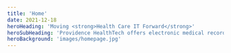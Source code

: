 ```yaml
---
title: 'Home'
date: 2021-12-18
heroHeading: 'Moving <strong>Health Care IT Forward</strong>'
heroSubHeading: 'Providence HealthTech offers electronic medical records solutions for your practice. Specializing in School Nursing solutions, Providence HealthTech is dedicated to providing a web-based EMR solution that integrates into your workflow, allowing you to do what you do best: care for your patients.'
heroBackground: 'images/homepage.jpg'
---
```

